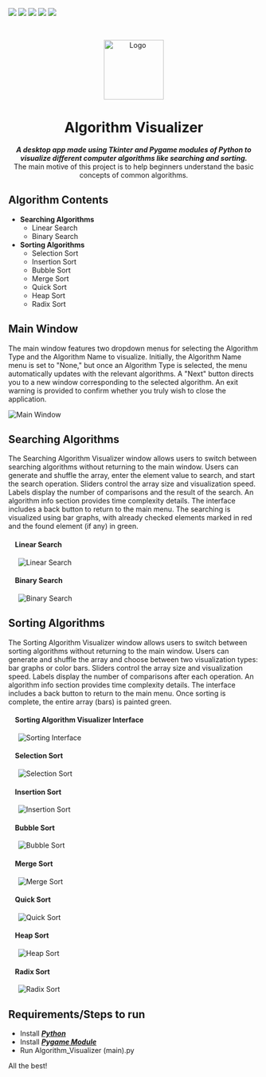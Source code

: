 ![](https://img.shields.io/badge/algorithms-%20-yellow) ![](https://img.shields.io/badge/python-%20-green) ![](https://img.shields.io/badge/tkinter-%20-orange) ![](https://img.shields.io/badge/pygame-%20-red) ![](https://img.shields.io/badge/license-gpl%203.0-blue)

<br />
<p align="center">
  <a href="https://https://github.com/DebRC/Algorithm-Visualizer">
    <img src="Images/search.ico" alt="Logo" width="120" height="120">
  </a>
  <h1 align="center">Algorithm Visualizer</h1>
  <p align="center">
    <i><b>A desktop app made using Tkinter and Pygame modules of Python to visualize different computer algorithms like searching and sorting.</b></i><br/>
    The main motive of this project is to help beginners understand the basic concepts of common algorithms.
  </p>
</p>

## Algorithm Contents
- **Searching Algorithms**
  - Linear Search
  - Binary Search
- **Sorting Algorithms**
  - Selection Sort
  - Insertion Sort
  - Bubble Sort
  - Merge Sort
  - Quick Sort
  - Heap Sort
  - Radix Sort

## Main Window
The main window features two dropdown menus for selecting the Algorithm Type and the Algorithm Name to visualize. Initially, the Algorithm Name menu is set to "None," but once an Algorithm Type is selected, the menu automatically updates with the relevant algorithms. A "Next" button directs you to a new window corresponding to the selected algorithm. An exit warning is provided to confirm whether you truly wish to close the application.

![Main Window](gifs/main_window.gif)

## Searching Algorithms
The Searching Algorithm Visualizer window allows users to switch between searching algorithms without returning to the main window. Users can generate and shuffle the array, enter the element value to search, and start the search operation. Sliders control the array size and visualization speed. Labels display the number of comparisons and the result of the search. An algorithm info section provides time complexity details. The interface includes a back button to return to the main menu. The searching is visualized using bar graphs, with already checked elements marked in red and the found element (if any) in green.

#### &nbsp;&nbsp;&nbsp;&nbsp;Linear Search
&nbsp;&nbsp;&nbsp;&nbsp; ![Linear Search](gifs/Linear_serach.gif)
#### &nbsp;&nbsp;&nbsp;&nbsp;Binary Search
&nbsp;&nbsp;&nbsp;&nbsp; ![Binary Search](gifs/Binary_search.gif)

## Sorting Algorithms
The Sorting Algorithm Visualizer window allows users to switch between sorting algorithms without returning to the main window. Users can generate and shuffle the array and choose between two visualization types: bar graphs or color bars. Sliders control the array size and visualization speed. Labels display the number of comparisons after each operation. An algorithm info section provides time complexity details. The interface includes a back button to return to the main menu. Once sorting is complete, the entire array (bars) is painted green.

#### &nbsp;&nbsp;&nbsp;&nbsp;Sorting Algorithm Visualizer Interface
&nbsp;&nbsp;&nbsp;&nbsp; ![Sorting Interface](Demo/sorting_interface.gif)
#### &nbsp;&nbsp;&nbsp;&nbsp;Selection Sort
&nbsp;&nbsp;&nbsp;&nbsp; ![Selection Sort](gifs/Selection_Sort.gif)
#### &nbsp;&nbsp;&nbsp;&nbsp;Insertion Sort
&nbsp;&nbsp;&nbsp;&nbsp; ![Insertion Sort](gifs/insertion_sort.gif)
#### &nbsp;&nbsp;&nbsp;&nbsp;Bubble Sort
&nbsp;&nbsp;&nbsp;&nbsp; ![Bubble Sort](gifs/BUBBLESORT.gif)
#### &nbsp;&nbsp;&nbsp;&nbsp;Merge Sort
&nbsp;&nbsp;&nbsp;&nbsp; ![Merge Sort](gifs/merge_sort.gif)
#### &nbsp;&nbsp;&nbsp;&nbsp;Quick Sort
&nbsp;&nbsp;&nbsp;&nbsp; ![Quick Sort](gifs/quick_sort.gif)
#### &nbsp;&nbsp;&nbsp;&nbsp;Heap Sort
&nbsp;&nbsp;&nbsp;&nbsp; ![Heap Sort](gifs/heap_sort.gif)
#### &nbsp;&nbsp;&nbsp;&nbsp;Radix Sort
&nbsp;&nbsp;&nbsp;&nbsp; ![Radix Sort](gifs/radix_sort.gif)

## Requirements/Steps to run 
  * Install [*__Python__*](https://www.python.org/downloads/)
  * Install [*__Pygame Module__*](https://www.pygame.org/wiki/GettingStarted)
  * Run Algorithm_Visualizer (main).py

All the best!
